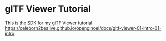 # glTF Viewer Tutorial

This is the SDK for my glTF Viewer tutorial https://celeborn2bealive.github.io/openglnoel/docs/gltf-viewer-01-intro-01-intro
